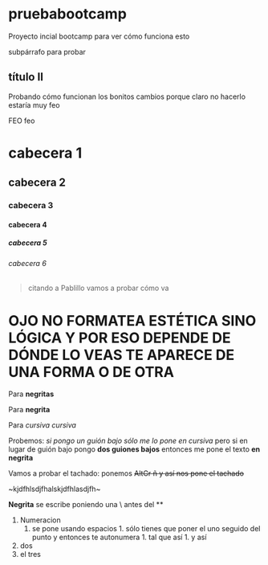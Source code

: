 # pruebabootcamp
Proyecto incial bootcamp para ver cómo funciona esto

subpárrafo para probar 

## título II

Probando cómo funcionan los bonitos cambios porque claro no hacerlo estaría muy feo

FEO feo

# cabecera 1

## cabecera 2

### cabecera 3

#### cabecera 4

##### cabecera 5

###### cabecera 6

> citando a Pablillo vamos a probar cómo va

OJO NO FORMATEA ESTÉTICA SINO LÓGICA Y POR ESO DEPENDE DE DÓNDE LO VEAS TE APARECE DE UNA FORMA O DE OTRA
=========================================================================================================

Para **negritas**

Para __negrita__

Para _cursiva_ *cursiva*

Probemos: _si pongo un guión bajo sólo me lo pone en cursiva_ pero si en lugar de guión bajo pongo __dos guiones bajos__ entonces me pone el texto __en negrita__

Vamos a probar el tachado: ponemos ~~AltGr ñ y así nos pone el tachado~~


~kjdfhlsdjfhalskjdfhlasdjfh~ 

**Negrita** se escribe poniendo una \\ antes del \**

1. Numeracion
     1. se pone usando espacios
       1. sólo tienes que poner el uno seguido del punto y entonces te autonumera
       1. tal que así
       1. y así
1. dos
1. el tres
